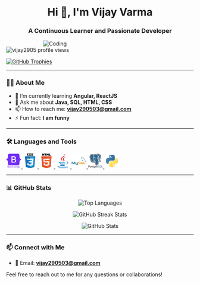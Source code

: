 <h1 align="center">Hi 👋, I'm Vijay Varma</h1>
<h3 align="center">A Continuous Learner and Passionate Developer</h3>
<img align="right" alt="Coding" width="400" style="padding: 0 5px;" src="https://www.digitalsolutionservices.com/img/services/website1.gif" />

<p align="left">
  <img src="https://komarev.com/ghpvc/?username=vijay2905&label=Profile%20views&color=0e75b6&style=flat" alt="vijay2905 profile views" />
</p>

<p align="left">
  <a href="https://github.com/ryo-ma/github-profile-trophy">
    <img src="https://github-profile-trophy.vercel.app/?username=vijay2905&theme=onedark&no-frame=true&no-bg=true&row=1&column=6" alt="GitHub Trophies" />
  </a>
</p>

---

### 👨‍💻 About Me

- 🌱 I’m currently learning **Angular, ReactJS**
- 💬 Ask me about **Java, SQL, HTML, CSS**
- 📫 How to reach me: **vijay290503@gmail.com**
- ⚡ Fun fact: **I am funny**

---

### 🛠️ Languages and Tools

<p align="left">
  <a href="https://getbootstrap.com" target="_blank" rel="noreferrer">
    <img src="https://raw.githubusercontent.com/devicons/devicon/master/icons/bootstrap/bootstrap-plain-wordmark.svg" alt="Bootstrap" width="40" height="40"/>
  </a>
  <a href="https://www.w3schools.com/css/" target="_blank" rel="noreferrer">
    <img src="https://raw.githubusercontent.com/devicons/devicon/master/icons/css3/css3-original-wordmark.svg" alt="CSS3" width="40" height="40"/>
  </a>
  <a href="https://www.w3.org/html/" target="_blank" rel="noreferrer">
    <img src="https://raw.githubusercontent.com/devicons/devicon/master/icons/html5/html5-original-wordmark.svg" alt="HTML5" width="40" height="40"/>
  </a>
  <a href="https://www.java.com" target="_blank" rel="noreferrer">
    <img src="https://raw.githubusercontent.com/devicons/devicon/master/icons/java/java-original.svg" alt="Java" width="40" height="40"/>
  </a>
  <a href="https://www.mysql.com/" target="_blank" rel="noreferrer">
    <img src="https://raw.githubusercontent.com/devicons/devicon/master/icons/mysql/mysql-original-wordmark.svg" alt="MySQL" width="40" height="40"/>
  </a>
  <a href="https://www.postgresql.org" target="_blank" rel="noreferrer">
    <img src="https://raw.githubusercontent.com/devicons/devicon/master/icons/postgresql/postgresql-original-wordmark.svg" alt="PostgreSQL" width="40" height="40"/>
  </a>
  <a href="https://www.python.org" target="_blank" rel="noreferrer">
    <img src="https://raw.githubusercontent.com/devicons/devicon/master/icons/python/python-original.svg" alt="Python" width="40" height="40"/>
  </a>
</p>

---

### 📊 GitHub Stats

<p align="center">
  <img src="https://github-readme-stats.vercel.app/api/top-langs?username=vijay2905&show_icons=true&locale=en&layout=compact&theme=onedark" alt="Top Languages" />
</p>

<p align="center">
  <img src="https://github-readme-streak-stats.herokuapp.com/?user=vijay2905&theme=onedark" alt="GitHub Streak Stats" />
</p>

<p align="center">
  <img src="https://github-readme-stats.vercel.app/api?username=vijay2905&show_icons=true&theme=onedark" alt="GitHub Stats" />
</p>

---

### 📫 Connect with Me

- 📧 Email: **vijay290503@gmail.com**

Feel free to reach out to me for any questions or collaborations!



